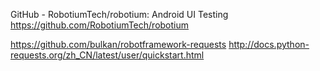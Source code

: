 

GitHub - RobotiumTech/robotium: Android UI Testing 
https://github.com/RobotiumTech/robotium

https://github.com/bulkan/robotframework-requests
http://docs.python-requests.org/zh_CN/latest/user/quickstart.html